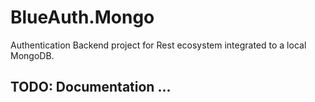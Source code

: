 # BlueAuth.Mongo
Authentication Backend project for Rest ecosystem integrated to a local MongoDB. 

## TODO: Documentation ...
